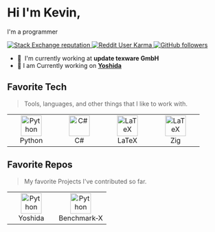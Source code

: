 # Hi I'm Kevin,

I'm a programmer 

<p align="left">
  <a href="https://stackoverflow.com/users/13156707">
    <img alt="Stack Exchange reputation" src="https://img.shields.io/stackexchange/stackoverflow/r/13156707?color=orange&label=reputation&logo=stackoverflow">
  </a>
  <a href="https://reddit.com/u/XOYZ69">
    <img alt="Reddit User Karma" src="https://img.shields.io/reddit/user-karma/combined/XOYZ69?label=karma&logo=reddit">
  </a>
  <a href="https://github.com/XOYZ69?tab=followers">
    <img alt="GitHub followers" src="https://img.shields.io/github/followers/XOYZ69?color=green&logo=github">
  </a>
</p>

- :office: &nbsp;I'm currently working at **update texware GmbH**
- :wrench: I am Currently working on **[Yoshida](https://github.com/XOYZ69/Yoshida)**

<h2 align="left" id="XOYZ69-tech">Favorite Tech</h2>

> Tools, languages, and other things that I like to work with.

<table stlye="border: none">
  <tr>
    <td align="center" width="96">
      <a href="#XOYZ69-tech">
        <img src="https://github.com/abrahamcalf/programming-languages-logos/blob/master/src/python/python.svg?raw=true" width="48" height="48" alt="Python" />
      </a>
      <br>Python
    </td>
    <td align="center" width="96">
      <a href="#XOYZ69-tech">
        <img src="https://github.com/abrahamcalf/programming-languages-logos/blob/master/src/csharp/csharp.svg?raw=true" width="48" height="48" alt="C#" />
      </a>
      <br>C#
    </td>
    <td align="center" width="96">
      <a href="#XOYZ69-tech">
        <img src="https://github.com/simple-icons/simple-icons/blob/develop/icons/latex.svg?raw=true" width="48" height="48" alt="LaTeX" />
      </a>
      <br>LaTeX
    </td>
    <td align="center" width="96">
      <a href="#XOYZ69-tech">
        <img src="https://cdn.jsdelivr.net/gh/devicons/devicon/icons/zig/zig-original.svg" width="48" height="48" alt="LaTeX" />
      </a>
      <br>Zig
    </td>
  </tr>
</table>

<h2 align="left" id="top_repos">Favorite Repos</h2>

> My favorite Projects I've contributed so far.

<table stlye="border: none">
  <tr>
    <td align="center" width="96">
      <a href="https://github.com/XOYZ69/Yoshida">
        <img src="https://github.com/simple-icons/simple-icons/blob/develop/icons/github.svg?raw=true" width="48" height="48" alt="Python" />
      </a>
      <br>Yoshida
    </td>
    <td align="center" width="96">
      <a href="https://github.com/XOYZ69/Benchmark-X">
        <img src="https://cdn.icon-icons.com/icons2/41/PNG/128/SpeedTest_speedometer_6974.png" width="48" height="48" alt="Python" />
      </a>
      <br>Benchmark&#x2011;X
    </td>
  </tr>
</table>
